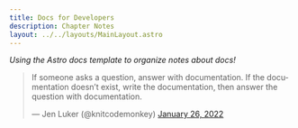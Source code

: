 ```yaml
---
title: Docs for Developers
description: Chapter Notes
layout: ../../layouts/MainLayout.astro
---
```

*Using the Astro docs template to organize notes about docs!*

<blockquote class="twitter-tweet" data-dnt="true"><p lang="en" dir="ltr">If someone asks a question, answer with documentation. If the documentation doesn’t exist, write the documentation, then answer the question with documentation.</p>&mdash; Jen Luker (@knitcodemonkey) <a href="https://twitter.com/knitcodemonkey/status/1486214423190519811?ref_src=twsrc%5Etfw">January 26, 2022</a></blockquote> <script async src="https://platform.twitter.com/widgets.js" charset="utf-8"></script>
